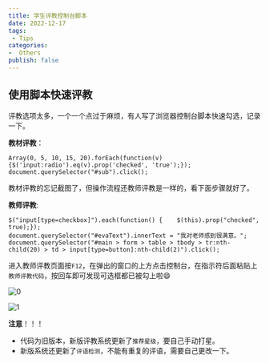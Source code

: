 ```yaml
---
title: 学生评教控制台脚本
date: 2022-12-17
tags:
 - Tips
categories:
-  Others
publish: false
---
```


## 使用脚本快速评教

评教选项太多，一个一个点过于麻烦，有人写了浏览器控制台脚本快速勾选，记录一下。

**教材评教**：

```console
Array(0, 5, 10, 15, 20).forEach(function(v) {$('input:radio').eq(v).prop('checked', 'true');});
document.querySelector("#sub").click();
```

教材评教的忘记截图了，但操作流程还教师评教是一样的，看下面步骤就好了。

**教师评教**:

```console
$("input[type=checkbox]").each(function() {    $(this).prop("checked", true);});
document.querySelector("#evaText").innerText = "我对老师感到很满意。";
document.querySelector("#main > form > table > tbody > tr:nth-child(20) > td > input[type=button]:nth-child(2)").click();
```

进入教师评教页面按`F12`，在弹出的窗口的上方点击控制台，在指示符后面粘贴上`教师评教代码`，按回车即可发现可选框都已被勾上啦😄

![0](https://imagebed.krins.cloud/api/image/860086ZH.png)

![1](https://imagebed.krins.cloud/api/image/XPPXRT2H.png)

**注意**！！！

- 代码为旧版本，新版评教系统更新了`推荐星级`，要自己手动打星。
- 新版系统还更新了`评语检测`，不能有重复的评语，需要自己更改一下。
